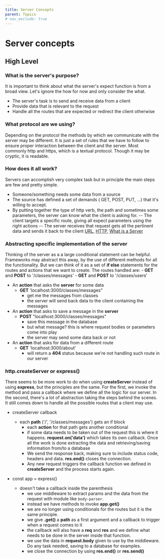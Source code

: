 ```yaml
---
title: Server Concepts
parent: Topics
# nav_exclude: true
---
```


# Server concepts

## High Level

### What is the server's purpose?

It is important to think about what the server's expect function is from a broad view. Let's ignore the how for now and only consider the what.

- The server's task is to send and receive data from a client
- Provide data that is relevant to the request
- Handle all the routes that are expected or redirect the client otherwise

### What protocol are we using?

Depending on the protocol the methods by which we communicate with the server may be different. It is just a set of rules that we have to follow to ensure proper interaction between the client and the server.
Most commonly http and https, which is a textual protocol. Though it may be cryptic, it is readable.

### How does it all work?

Servers can accomplish very complex task but in principle the main steps are few and pretty simple.

- Someone/something needs some data from a source
- The source has defined a set of demands ( GET, POST, PUT, ...) that it's willing to accept.
- By putting together the type of http verb, the path and sometimes some parameters, the server can know what the client is asking for.
  -- The client targets a specific route, giving all expect parameters using the right actions
  -- The server receives that request gets all the pertinent data and sends it back to the client
  [URL](https://developer.mozilla.org/en-US/docs/Learn/Common_questions/What_is_a_URL), [HTTP](https://developer.mozilla.org/en-US/docs/Web/HTTP/Overview), [What is a Server](https://developer.mozilla.org/en-US/docs/Learn/Common_questions/What_is_a_web_server)

### Abstracting specific implementation of the server

Thinking of the server as a a large conditional statement can be helpful. Frameworks may abstract this away, by the use of different methods for all the functionality. But we can think of it as a set of **if else** statements for the routes and actions that we want to create.
The routes handled are: - **GET** and **POST** to '/classes/messages' - **GET** and **POST** to '/classes/users'

- An **action** that asks the **server** for some data
  - **GET** 'localhost:3000/classes/messages"
    - get me the messages from classes
    - the server will send back data to the client containing the messages
- An **action** that asks to save a message in the **server**
  - **POST** "localhost:3000/classes/messages"
    - save this message in the database
    - but what message? this is where request bodies or parameters come into play
    - the server may send some data back or not
- An **action** that asks for data from a different route
  - **GET** 'localhost:3000/about'
    - will return a **404** status because we're not handling such route in our server

### http.createServer or express()

There seems to be more work to do when using **createServer** instead of using **express**, but the principles are the same.
For the first, we invoke the method and pass a callback where we define all the logic for our server. In the second, there's a lot of abstraction taking the steps behind the scenes. It still comes down to handle all the possible routes that a client may use.

- createServer callback

  - each **path** ('/', '/classes/messages') gets an if block
    - each **action** for that path gets another conditional
    - if some data needs to be taken out of the request this is where it happens. **request.on('data')** which takes its own callback. Once all the work is done extracting the data and retrieving/saving information from/to a database
    - We send the response back, making sure to include status code, headers and data. **res.end()** closes the connection.
    - Any new request triggers the callback function we defined in **createServer** and the process starts again.

- const app = express()
  - doesn't take a callback inside the parenthesis
    - we use middleware to extract params and the data from the request with module like `body-parser`.
    - instead we have methods to invoke **app.get()**
    - we are no longer using conditionals for the routes but it is the same principle.
    - we give **.get()** a **path** as a first argument and a callback to trigger when a request comes to it
    - the callback will also have a **req** and **res** and we define what needs to be done in the server inside that function.
    - we use the data in **request.body** given to use by the middleware. Do any task needed, saving to a database for examples.
    - we close the connection by using **res.end()** or **res.send()**
